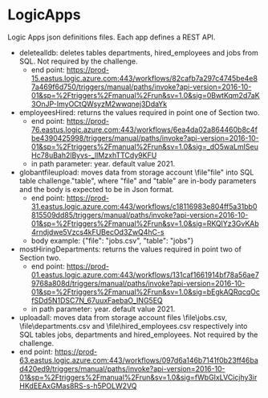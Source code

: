 # LogicApps
Logic Apps json definitions files. Each app defines a REST API.

- deletealldb: deletes tables departments, hired_employees and jobs from SQL. Not required by the challenge.
  - end point: https://prod-15.eastus.logic.azure.com:443/workflows/82cafb7a297c4745be4e87a469f6d750/triggers/manual/paths/invoke?api-version=2016-10-01&sp=%2Ftriggers%2Fmanual%2Frun&sv=1.0&sig=0BwtKqm2d7aK3OnJP-ImyOCtQWsyzM2wwqnej3DdaYk
- employeesHired: returns the values required in point one of Section two.
  - end point: https://prod-76.eastus.logic.azure.com:443/workflows/6ea4da02a864460b8c4fbe4390425998/triggers/manual/paths/invoke?api-version=2016-10-01&sp=%2Ftriggers%2Fmanual%2Frun&sv=1.0&sig=_dO5waLmISeuHc78uBah2lByvs-_lIMzxhTTCdy9KFU
  - in path parameter: year. default value 2021.
- globantfileupload: moves data from storage account \file\"file" into SQL table challenge."table", where "file" and "table" are in-body parameters and the body is expected to be in Json format.
  - end point: https://prod-31.eastus.logic.azure.com:443/workflows/c18116983e804ff5a31bb0815509dd85/triggers/manual/paths/invoke?api-version=2016-10-01&sp=%2Ftriggers%2Fmanual%2Frun&sv=1.0&sig=RKQlYz3GvKAb4rndjdwe5Vzcs4kFUBecOd3ZwQ4hC-s
  - body example: {"file": "jobs.csv", "table": "jobs"}
- mostHiringDepartments: returns the values required in point two of Section two.
  - end point: https://prod-01.eastus.logic.azure.com:443/workflows/131caf1661914bf78a56ae79768a808d/triggers/manual/paths/invoke?api-version=2016-10-01&sp=%2Ftriggers%2Fmanual%2Frun&sv=1.0&sig=bEgkAQRqcqOcfSDd5N1DSC7N_67uuxFaebaO_ING5EQ
  - in path parameter: year. default value 2021.
- uploadall: moves data from storage account files \file\jobs.csv, \file\departments.csv and \file\hired_employees.csv respectively into SQL tables jobs, departments and hired_employees. Not required by the challenge.
- end point: https://prod-63.eastus.logic.azure.com:443/workflows/097d6a146b7141f0b23ff46bad420ed9/triggers/manual/paths/invoke?api-version=2016-10-01&sp=%2Ftriggers%2Fmanual%2Frun&sv=1.0&sig=fWbGIxLVCicjhy3irHKdEEAxGMas8RS-s-h5POLW2VQ
